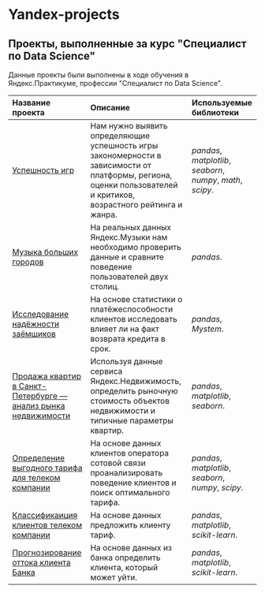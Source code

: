 # Yandex-projects
## Проекты, выполненные за курс "Специалист по Data Science"

Данные проекты были выполнены в ходе обучения в Яндекс.Практикуме, профессии "Специалист по Data Science".

| Название проекта | Описание | Используемые библиотеки | 
| :---------------------- | :---------------------- | :---------------------- |
| [Успешность игр](Game_Analysis) | Нам нужно выявить определяющие успешность игры закономерности в зависимости от платформы, региона, оценки пользователей и критиков, возрастного рейтинга и жанра. | *pandas*, *matplotlib*, *seaborn*, *numpy*, *math*, *scipy*. |
| [Музыка больших городов](Music_of_big_cities) | На реальных данных Яндекс.Музыки нам необходимо проверить данные и сравните поведение пользователей двух столиц. | *pandas*. |
| [Исследование надёжности заёмщиков](Investigation_of_the_reliability_of_borrowers) | На основе статистики о платёжеспособности клиентов исследовать влияет ли на факт возврата кредита в срок. | *pandas*, *Mystem*. |
| [Продажа квартир в Санкт-Петербурге — анализ рынка недвижимости](Research_of_ads_for_the_sale_of_apartments) | Используя данные сервиса Яндекс.Недвижимость, определить рыночную стоимость объектов недвижимости и типичные параметры квартир. | *pandas*, *matplotlib*, *seaborn*. |
| [Определение выгодного тарифа для телеком компании](Determination_of_a_promising_tariff_for_a_telecom_company) | На основе данных клиентов оператора сотовой связи проанализировать поведение клиентов и поиск оптимального тарифа. | *pandas*, *matplotlib*, *seaborn*, *numpy*, *scipy*. |
| [Классификаиция клиентов телеком компании](Recommendation_of_tariffs) | На основе данных предложить клиенту тариф. | *pandas*, *matplotlib*, *scikit-learn*. |
| [Прогнозирование оттока клиента Банка](Recommendation_of_tariffs) | На основе данных из банка определить клиента, который может уйти. | *pandas*, *matplotlib*, *scikit-learn*. |
